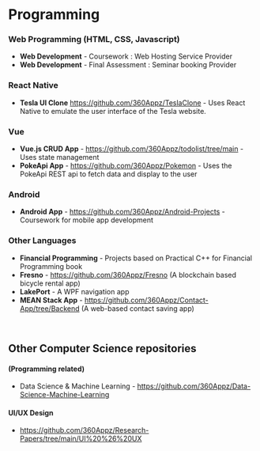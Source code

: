 # Programming

### Web Programming (HTML, CSS, Javascript)
 * **Web Development** - Coursework : Web Hosting Service Provider
 * **Web Development** - Final Assessment : Seminar booking Provider
### React Native
 * **Tesla UI Clone** https://github.com/360Appz/TeslaClone - Uses React Native to emulate the user interface of the Tesla website.
### Vue
 * **Vue.js CRUD App** - https://github.com/360Appz/todolist/tree/main - Uses state management 
 * **PokeApi App** - https://github.com/360Appz/Pokemon - Uses the PokeApi REST api to fetch data and display to the user
### Android
 * **Android App** - https://github.com/360Appz/Android-Projects - Coursework for mobile app development
### Other Languages
* **Financial Programming** - Projects based on Practical C++ for Financial Programming book
 * **Fresno** - https://github.com/360Appz/Fresno (A blockchain based bicycle rental app)
 * **LakePort** - A WPF navigation app 
 * **MEAN Stack App** - https://github.com/360Appz/Contact-App/tree/Backend (A web-based contact saving app)


 
&nbsp;

## Other Computer Science repositories
#### (Programming related)
* Data Science & Machine Learning - https://github.com/360Appz/Data-Science-Machine-Learning

#### UI/UX Design
* https://github.com/360Appz/Research-Papers/tree/main/UI%20%26%20UX


